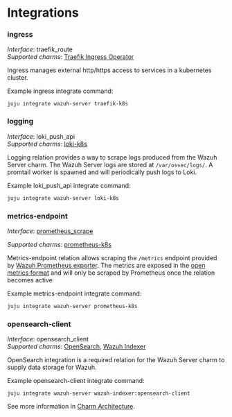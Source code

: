 # Integrations

### ingress

_Interface_: traefik_route  
_Supported charms_: [Traefik Ingress Operator](https://charmhub.io/traefik-k8s)

Ingress manages external http/https access to services in a kubernetes cluster.

Example ingress integrate command: 
```
juju integrate wazuh-server traefik-k8s
```

### logging

_Interface_: loki_push_api    
_Supported charms_: [loki-k8s](https://charmhub.io/loki-k8s)

Logging relation provides a way to scrape logs produced from the Wazuh Server charm. The Wazuh 
Server logs are stored at `/var/ossec/logs/`. A promtail worker is spawned and will periodically push logs to
Loki.

Example loki_push_api integrate command: 
```bash
juju integrate wazuh-server loki-k8s
```

### metrics-endpoint

_Interface_: [prometheus_scrape](https://charmhub.io/interfaces/prometheus_scrape-v0)

_Supported charms_: [prometheus-k8s](https://charmhub.io/prometheus-k8s)

Metrics-endpoint relation allows scraping the `/metrics` endpoint provided by
[Wazuh Prometheus exporter](https://github.com/pyToshka/wazuh-prometheus-exporter). The metrics are exposed in the [open metrics format](https://github.com/OpenObservability/OpenMetrics/blob/main/specification/OpenMetrics.md#data-model) and will only be scraped by Prometheus once the
relation becomes active

Example metrics-endpoint integrate command: 
```bash
juju integrate wazuh-server prometheus-k8s
```

### opensearch-client

_Interface_: opensearch_client  
_Supported charms_: [OpenSearch](https://charmhub.io/opensearch), [Wazuh Indexer](https://charmhub.io/wazuh-indexer)

OpenSearch integration is a required relation for the Wazuh Server charm to supply data
storage for Wazuh.

Example opensearch-client integrate command: 

```
juju integrate wazuh-server wazuh-indexer:opensearch-client
```

See more information in [Charm Architecture](https://charmhub.io/wazuh-server/docs/explanation-charm-architecture).